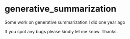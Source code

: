 # generative_summarization
Some work on generative summarization I did one year ago

If you spot any bugs please kindly let me know. Thanks. 
